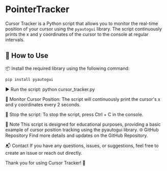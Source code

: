 # PointerTracker

Cursor Tracker is a Python script that allows you to monitor the real-time position of your cursor using the `pyautogui` library. The script continuously prints the x and y coordinates of the cursor to the console at regular intervals.

## 🚀 How to Use

📦 Install the required library using the following command:
   ```bash
   pip install pyautogui
```

▶️ Run the script:
python cursor_tracker.py

👀 Monitor Cursor Position:
The script will continuously print the cursor's x and y coordinates every 2 seconds.

🛑 Stop the script:
To stop the script, press Ctrl + C in the console.

📑 Note
This script is designed for educational purposes, providing a basic example of cursor position tracking using the pyautogui library.
🌐 GitHub Repository
Find more details and updates on the GitHub Repository.

📬 Contact
If you have any questions, issues, or suggestions, feel free to create an issue or reach out directly.

Thank you for using Cursor Tracker! 🚀